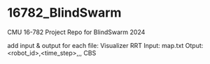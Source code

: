 # 16782_BlindSwarm
CMU 16-782 Project Repo for BlindSwarm 2024

add input & output for each file: 
Visualizer 
RRT
    Input: map.txt
    Otput: <robot_id>,<time_step>,<x>,<y>,<orientation>
CBS